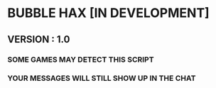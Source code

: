# BUBBLE HAX [IN DEVELOPMENT]
## VERSION : 1.0

### SOME GAMES MAY DETECT THIS SCRIPT
### YOUR MESSAGES WILL STILL SHOW UP IN THE CHAT
